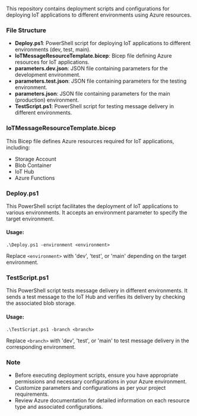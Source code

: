 This repository contains deployment scripts and configurations for deploying IoT applications to different environments using Azure resources.

### File Structure

- **Deploy.ps1**: PowerShell script for deploying IoT applications to different environments (dev, test, main).
- **IoTMessageResourceTemplate.bicep**: Bicep file defining Azure resources for IoT applications.
- **parameters.dev.json**: JSON file containing parameters for the development environment.
- **parameters.test.json**: JSON file containing parameters for the testing environment.
- **parameters.json**: JSON file containing parameters for the main (production) environment.
- **TestScript.ps1**: PowerShell script for testing message delivery in different environments.

### IoTMessageResourceTemplate.bicep

This Bicep file defines Azure resources required for IoT applications, including:

- Storage Account
- Blob Container
- IoT Hub
- Azure Functions

### Deploy.ps1

This PowerShell script facilitates the deployment of IoT applications to various environments. It accepts an environment parameter to specify the target environment.

#### Usage:

```.\Deploy.ps1 -environment <environment>```

Replace `<environment>` with 'dev', 'test', or 'main' depending on the target environment.

### TestScript.ps1

This PowerShell script tests message delivery in different environments. It sends a test message to the IoT Hub and verifies its delivery by checking the associated blob storage.

#### Usage:

```.\TestScript.ps1 -branch <branch>```

Replace `<branch>` with 'dev', 'test', or 'main' to test message delivery in the corresponding environment.

### Note

- Before executing deployment scripts, ensure you have appropriate permissions and necessary configurations in your Azure environment.
- Customize parameters and configurations as per your project requirements.
- Review Azure documentation for detailed information on each resource type and associated configurations.
